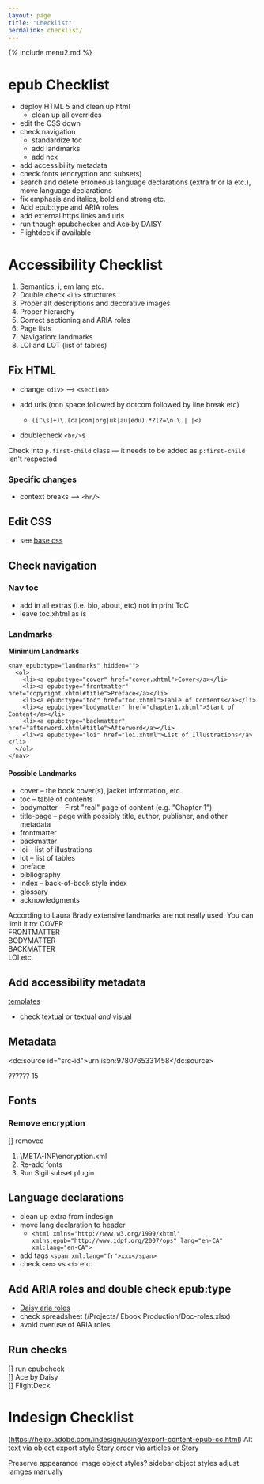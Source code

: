 ```yaml
---
layout: page
title: "Checklist"
permalink: checklist/
---
```



{% include menu2.md %}

# epub Checklist
- deploy HTML 5 and clean up html
  - clean up all overrides
- edit the CSS down
- check navigation
  - standardize toc
  - add landmarks
  - add ncx
- add accessibility metadata
- check fonts (encryption and subsets)
- search and delete erroneous language declarations (extra fr or la etc.), move language declarations 
- fix emphasis and italics, bold and strong etc. 
- Add epub:type and ARIA roles
- add external https links and urls
- run though epubchecker and Ace by DAISY
- Flightdeck if available

# Accessibility Checklist
1. Semantics, i, em lang etc.
2. Double check `<li>` structures
1. Proper alt descriptions and decorative images
2. Proper hierarchy
1. Correct sectioning and ARIA roles
1. Page lists
1. Navigation: landmarks 
1. LOI and LOT (list of tables)

## Fix HTML
- change `<div>` --> `<section>`
- add urls (non space followed by dotcom followed by line break etc)

  - `([^\s]+)\.(ca|com|org|uk|au|edu).*?(?=\n|\.| |<)`
- doublecheck `<br/>`s

Check into `p.first-child` class — it needs to be added as `p:first-child` isn't respected

### Specific changes
- context breaks --> `<hr/>`

## Edit CSS
- see [base css](/ebook/)

## Check navigation
### Nav toc
- add in all extras (i.e. bio, about, etc) not in print ToC
- leave toc.xhtml as is


### Landmarks
**Minimum Landmarks**
```
<nav epub:type="landmarks" hidden="">
  <ol>
    <li><a epub:type="cover" href="cover.xhtml">Cover</a></li>
    <li><a epub:type="frontmatter" href="copyright.xhtml#title">Preface</a></li>
    <li><a epub:type="toc" href="toc.xhtml">Table of Contents</a></li>
    <li><a epub:type="bodymatter" href="chapter1.xhtml">Start of Content</a></li>
    <li><a epub:type="backmatter" href="afterword.xhtml#title">Afterword</a></li>
    <li><a epub:type="loi" href="loi.xhtml">List of Illustrations</a></li>
  </ol>
</nav>
```
#### Possible Landmarks
- cover – the book cover(s), jacket information, etc.
- toc – table of contents
- bodymatter – First "real" page of content (e.g. "Chapter 1")
- title-page – page with possibly title, author, publisher, and other metadata
- frontmatter
- backmatter
- loi – list of illustrations
- lot – list of tables
- preface
- bibliography
- index – back-of-book style index
- glossary
- acknowledgments

According to Laura Brady extensive landmarks are not really used. You can limit it to:
COVER  
FRONTMATTER  
BODYMATTER  
BACKMATTER  
LOI etc.  


## Add accessibility metadata
[templates](/templates/)
- check textual or textual *and* visual

## Metadata
<dc:source id="src-id">urn:isbn:9780765331458</dc:source>

?????? <meta property="identifier-type" refines="#uid" scheme="onix:codelist5">15</meta>

## Fonts
### Remove encryption
[] removed
1. \META-INF\encryption.xml
2. Re-add fonts
3. Run Sigil subset plugin


## Language declarations
- clean up extra from indesign
- move lang declaration to header
  - `<html xmlns="http://www.w3.org/1999/xhtml" xmlns:epub="http://www.idpf.org/2007/ops" lang="en-CA" xml:lang="en-CA">`
- add tags `<span xml:lang="fr">xxx</span>`
- check `<em>` vs `<i>` etc.

## Add ARIA roles and double check epub:type
- [Daisy aria roles](https://kb.daisy.org/publishing/docs/html/dpub-aria/)
- check spreadsheet (/Projects/ Ebook Production/Doc-roles.xlsx)
- avoid overuse of ARIA roles

## Run checks
[] run epubcheck  
[] Ace by Daisy  
[] FlightDeck  



# Indesign Checklist
(https://helpx.adobe.com/indesign/using/export-content-epub-cc.html)
Alt text via object export style
Story order via articles or Story

Preserve appearance
image object styles?
sidebar object styles
adjust iamges manually

